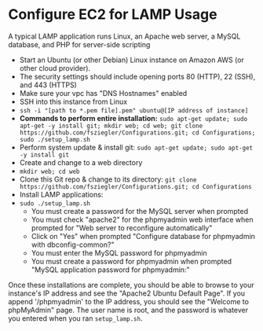 Configure EC2 for LAMP Usage
============================

A typical LAMP application runs Linux, an Apache web server, a MySQL database, and PHP for server-side scripting
 * Start an Ubuntu (or other Debian) Linux instance on Amazon AWS (or other cloud provider).
  * The security settings should include opening ports 80 (HTTP), 22 (SSH), and 443 (HTTPS)
  * Make sure your vpc has "DNS Hostnames" enabled
 * SSH into this instance from Linux
  * `ssh -i "[path to *.pem file].pem" ubuntu@[IP address of instance]`
 * **Commands to perform entire installation:** `sudo apt-get update; sudo apt-get -y install git; mkdir web; cd web; git clone https://github.com/fsziegler/Configurations.git; cd Configurations; sudo ./setup_lamp.sh
`
 * Perform system update & install git: `sudo apt-get update; sudo apt-get -y install git`
 * Create and change to a web directory
  * `mkdir web; cd web`
 * Clone this Git repo & change to its directory: `git clone https://github.com/fsziegler/Configurations.git; cd Configurations`
 * Install LAMP applications:
  * `sudo ./setup_lamp.sh`
    * You must create a password for the MySQL server when prompted
    * You must check "apache2" for the phpmyadmin web interface when prompted for "Web server to reconfigure automatically"
    * Click on "Yes" when prompted "Configure database for phpmyadmin with dbconfig-common?"
    * You must enter the MySQL password for phpmyadmin
    * You must create a password for phpmyadmin when prompted "MySQL application password for phpmyadmin:"

Once these installations are complete, you should be able to browse to your instance's IP address and see the "Apache2 Ubuntu Default Page". If you append '/phpmyadmin' to the IP address, you should see the "Welcome to phpMyAdmin" page. The user name is root, and the password is whatever you entered when you ran `setup_lamp.sh`.
 
 
